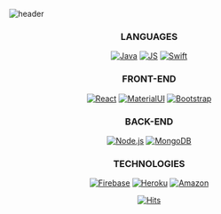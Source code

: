 <!--
**moonnada/moonnada** is a ✨ _special_ ✨ repository because its `README.md` (this file) appears on your GitHub profile.

Here are some ideas to get you started:

- 🔭 I’m currently working on ...
- 🌱 I’m currently learning ...
- 👯 I’m looking to collaborate on ...
- 🤔 I’m looking for help with ...
- 💬 Ask me about ...
- 📫 How to reach me: ...
- 😄 Pronouns: ...
- ⚡ Fun fact: ...
-->


![header](https://capsule-render.vercel.app/api?type=waving&color=auto&height=300&section=header&text=moonnada🌙&fontSize=90)

<div align=center>
 
 ### LANGUAGES
 
 
[![Java](https://img.shields.io/badge/Java-007396?style=flat-square&logo=Java&logoColor=black)](github.com/moonnada)
[![JS](https://img.shields.io/badge/JavaScript-F7DF1E?style=flat-square&logo=JavaScript&logoColor=black)](github.com/moonnada)
[![Swift](https://img.shields.io/badge/Swift-FA7343?style=flat-square&logo=Swift&logoColor=black)](github.com/moonnada)
 
 ### FRONT-END
 
  [![React](https://img.shields.io/badge/React.js-61DAFB?style=flat-square&logo=React&logoColor=black)](github.com/moonnada)
  [![MaterialUI](https://img.shields.io/badge/MaterialUI-0081CB?style=flat-square&logo=Material-UI&logoColor=black)](github.com/moonnada)
  [![Bootstrap](https://img.shields.io/badge/Bootstrap-7952B3?style=flat-square&logo=Bootstrap&logoColor=black)](github.com/moonnada)
 
 ### BACK-END
 
 [![Node.js](https://img.shields.io/badge/Node.js-339933?style=flat-square&logo=Node.js&logoColor=black)](github.com/moonnada)
 [![MongoDB](https://img.shields.io/badge/MongoDB-47A248?style=flat-square&logo=MongoDB&logoColor=black)](github.com/moonnada)
  
 
 ### TECHNOLOGIES
 
  [![Firebase](https://img.shields.io/badge/Firebase-FFCA28?style=flat-square&logo=Firebase&logoColor=black)](github.com/moonnada)
  [![Heroku](https://img.shields.io/badge/Heroku-430098?style=flat-square&logo=Heroku&logoColor=black)](github.com/moonnada)
  [![Amazon](https://img.shields.io/badge/aws-FF9900?style=flat-square&logo=aws&logoColor=black)](github.com/moonnada)



[![Hits](https://hits.seeyoufarm.com/api/count/incr/badge.svg?url=https%3A%2F%2Fgithub.com%2Fmoonnada&count_bg=%2379C83D&title_bg=%23555555&icon=&icon_color=%23E7E7E7&title=hits&edge_flat=false)](https://hits.seeyoufarm.com)
